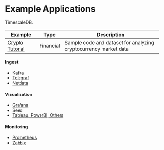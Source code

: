 # Example Applications

TimescaleDB.

| Example | Type | Description |
|---|---|---|
| [Crypto Tutorial](https://github.com/timescale/examples/tree/master/crypto_tutorial) | Financial | Sample code and dataset for analyzing cryptocurrency market data|

#### Ingest

- [Kafka](https://streamsets.com/blog/ingesting-data-apache-kafka-timescaledb/)
- [Telegraf](https://docs.timescale.com/latest/tutorials/telegraf-output-plugin)
- [Netdata](https://github.com/mahlonsmith/netdata-timescale-relay)

#### Visualization

- [Grafana](https://docs.timescale.com/latest/using-timescaledb/visualizing-data#grafana)
- [Seeq](https://seeq12.atlassian.net/wiki/spaces/KB/pages/376963207/SQL+Connection+Configuration#SQLConnectionConfiguration-TimescaleDB)
- [Tableau, PowerBI, Others](https://docs.timescale.com/latest/using-timescaledb/visualizing-data#other-viz-tools)

#### Monitoring

- [Prometheus](https://docs.timescale.com/latest/tutorials/prometheus-adapter)
- [Zabbix](https://support.zabbix.com/browse/ZBXNEXT-4868)
